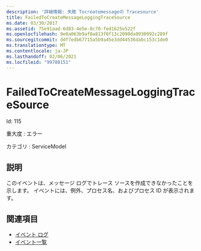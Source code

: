 ```yaml
---
description: '詳細情報: 失敗 Tocreatemessageの Tracesource'
title: FailedToCreateMessageLoggingTraceSource
ms.date: 03/30/2017
ms.assetid: 75e91aad-6d83-4e5e-8c70-fed1625e522f
ms.openlocfilehash: 9e0a063b9af0a813f8f13c2090da9930992c289f
ms.sourcegitcommit: ddf7edb67715a5b9a45e3dd44536dabc153c1de0
ms.translationtype: MT
ms.contentlocale: ja-JP
ms.lasthandoff: 02/06/2021
ms.locfileid: "99788151"
---
```

# <a name="failedtocreatemessageloggingtracesource"></a>FailedToCreateMessageLoggingTraceSource

Id: 115  
  
 重大度 : エラー  
  
 カテゴリ : ServiceModel  
  
## <a name="description"></a>説明  

 このイベントは、メッセージ ログでトレース ソースを作成できなかったことを示します。 イベントには、例外、プロセス名、およびプロセス ID が表示されます。  
  
## <a name="see-also"></a>関連項目

- [イベント ログ](index.md)
- [イベント一覧](events-general-reference.md)
